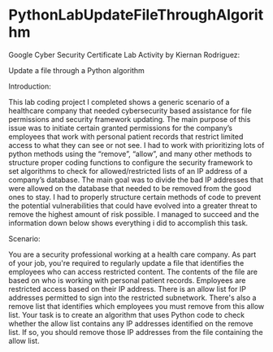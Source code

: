 # PythonLabUpdateFileThroughAlgorithm

Google Cyber Security Certificate Lab Activity by Kiernan Rodriguez:

Update a file through a Python algorithm

Introduction: 

This lab coding project I completed shows a generic scenario of a healthcare company that needed cybersecurity based assistance for file permissions and security framework updating. The main purpose of this issue was to initiate certain granted permissions for the company’s employees that work with personal patient records that restrict limited access to what they can see or not see. I had to work with prioritizing lots of python methods using the “remove”, “allow”, and many other methods to structure proper coding functions to configure the security framework to set algorithms to check for allowed/restricted lists of an IP address of a company’s database. The main goal was to divide the bad IP addresses that were allowed on the database that needed to be removed from the good ones to stay. I had to properly structure certain methods of code to prevent the potential vulnerabilities that could have evolved into a greater threat to remove the highest amount of risk possible. I managed to succeed and the information down below shows everything i did to accomplish this task.    

Scenario:

You are a security professional working at a health care company. As part of your job, you're required to regularly update a file that identifies the employees who can access restricted content. The contents of the file are based on who is working with personal patient records. Employees are restricted access based on their IP address. There is an allow list for IP addresses permitted to sign into the restricted subnetwork. There's also a remove list that identifies which employees you must remove from this allow list. Your task is to create an algorithm that uses Python code to check whether the allow list contains any IP addresses identified on the remove list. If so, you should remove those IP addresses from the file containing the allow list.
